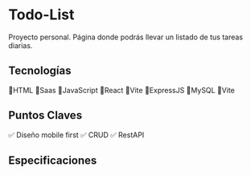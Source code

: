 # Todo-List

Proyecto personal. Página donde podrás llevar un listado de tus tareas diarias.

## Tecnologías

🔸HTML
🔸Saas
🔸JavaScript
🔸React
🔸Vite
🔸ExpressJS
🔸MySQL
🔸Vite


## Puntos Claves

✅ Diseño mobile first
✅ CRUD
✅ RestAPI

## Especificaciones

